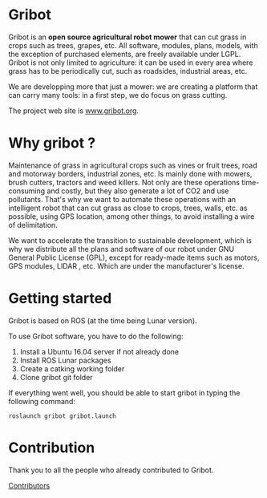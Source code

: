 # Gribot

Gribot is an **open source agricultural robot mower** that can cut grass in crops such as trees, grapes, etc. All software, modules, plans, models, with the exception of purchased elements, are freely available under LGPL.
Gribot is not only limited to agriculture: it can be used in every area where grass has to be periodically cut, such as 
roadsides, industrial areas, etc.

We are developping more that just a mower: we are creating a platform that can carry many tools: in a first step, we do focus on
grass cutting.

The project web site is www.gribot.org.

# Why gribot ?

Maintenance of grass in agricultural crops such as vines or fruit trees, road and motorway borders,
industrial zones, etc. Is mainly done with mowers, brush cutters, tractors and weed killers. Not only
are these operations time-consuming and costly, but they also generate a lot of CO2 and use pollutants.
That's why we want to automate these operations with an intelligent robot that can cut grass as close
to crops, trees, walls, etc. as possible, using GPS location, among other things, to avoid installing a
wire of delimitation.

We want to accelerate the transition to sustainable development, which is why we distribute all the
plans and software of our robot under GNU General Public License (GPL), except for ready-made
items such as motors, GPS modules, LIDAR , etc. Which are under the manufacturer's license.

# Getting started 

Gribot is based on ROS (at the time being Lunar version).

To use Gribot software, you have to do the following:

1. Install a Ubuntu 16.04 server if not already done
2. Install ROS Lunar packages
3. Create a catking working folder
4. Clone gribot git folder

If everything went well, you should be able to start gribot in typing the following command:

```
roslaunch gribot gribot.launch
```

# Contribution

Thank you to all the people who already contributed to Gribot.

<a href="https://github.com/guycorbaz/gribot/graphs/contributors">Contributors</a>
